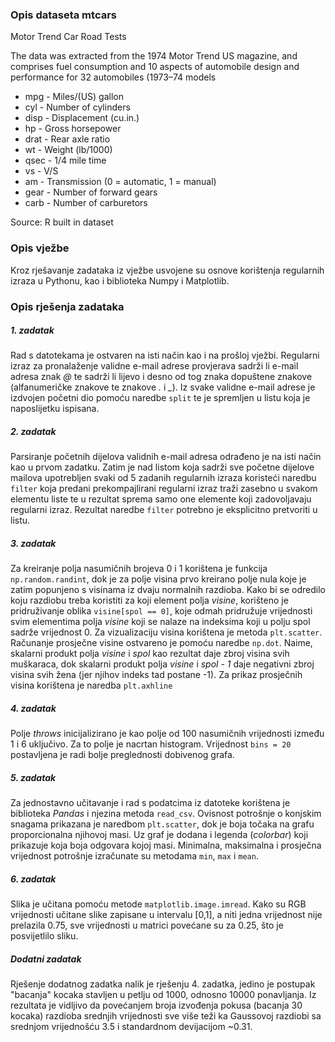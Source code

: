 ### Opis dataseta mtcars
Motor Trend Car Road Tests

The data was extracted from the 1974 Motor Trend US magazine, and comprises fuel consumption and 10 aspects of automobile design and performance for 32 automobiles (1973–74 models
* mpg - Miles/(US) gallon
* cyl - Number of cylinders
* disp - Displacement (cu.in.)
* hp - Gross horsepower
* drat - Rear axle ratio
* wt - Weight (lb/1000)
* qsec - 1/4 mile time
* vs - V/S
* am - Transmission (0 = automatic, 1 = manual)
* gear - Number of forward gears
* carb - Number of carburetors

Source: R built in dataset

### Opis vježbe
Kroz rješavanje zadataka iz vježbe usvojene su osnove korištenja regularnih izraza u Pythonu, kao i biblioteka Numpy i Matplotlib.

### Opis rješenja zadataka
##### 1. zadatak
Rad s datotekama je ostvaren na isti način kao i na prošloj vježbi. Regularni izraz za pronalaženje validne e-mail adrese provjerava sadrži li e-mail adresa znak *@* te sadrži li lijevo i desno od tog znaka dopuštene znakove (alfanumeričke znakove te znakove *.* i *_*). Iz svake validne e-mail adrese je izdvojen početni dio pomoću naredbe `split` te je spremljen u listu koja je naposlijetku ispisana.
##### 2. zadatak
Parsiranje početnih dijelova validnih e-mail adresa odrađeno je na isti način kao u prvom zadatku. Zatim je nad listom koja sadrži sve početne dijelove mailova upotrebljen svaki od 5 zadanih regularnih izraza koristeći naredbu `filter` koja predani prekompajlirani regularni izraz traži zasebno u svakom elementu liste te u rezultat sprema samo one elemente koji zadovoljavaju regularni izraz. Rezultat naredbe `filter` potrebno je eksplicitno pretvoriti u listu.
##### 3. zadatak
Za kreiranje polja nasumičnih brojeva 0 i 1 korištena je funkcija `np.random.randint`, dok je za polje visina prvo kreirano polje nula koje je zatim popunjeno s visinama iz dvaju normalnih razdioba. Kako bi se odredilo koju razdiobu treba koristiti za koji element polja *visine*, korišteno je pridruživanje oblika `visine[spol == 0]`, koje odmah pridružuje vrijednosti svim elementima polja *visine* koji se nalaze na indeksima koji u polju spol sadrže vrijednost 0. Za vizualizaciju visina korištena je metoda `plt.scatter`. Računanje prosječne visine ostvareno je pomoću naredbe `np.dot`. Naime, skalarni produkt polja *visine* i *spol* kao rezultat daje zbroj visina svih muškaraca, dok skalarni produkt polja *visine* i *spol - 1* daje negativni zbroj visina svih žena (jer njihov indeks tad postane -1). Za prikaz prosječnih visina korištena je naredba `plt.axhline`
##### 4. zadatak
Polje *throws* inicijalizirano je kao polje od 100 nasumičnih vrijednosti između 1 i 6 uključivo. Za to polje je nacrtan histogram. Vrijednost `bins = 20` postavljena je radi bolje preglednosti dobivenog grafa.
##### 5. zadatak
Za jednostavno učitavanje i rad s podatcima iz datoteke korištena je biblioteka *Pandas* i njezina metoda `read_csv`. Ovisnost potrošnje o konjskim snagama prikazana je naredbom `plt.scatter`, dok je boja točaka na grafu proporcionalna njihovoj masi. Uz graf je dodana i legenda (*colorbar*) koji prikazuje koja boja odgovara kojoj masi. Minimalna, maksimalna i prosječna vrijednost potrošnje izračunate su metodama `min`, `max` i `mean`.
##### 6. zadatak
Slika je učitana pomoću metode `matplotlib.image.imread`. Kako su RGB vrijednosti učitane slike zapisane u intervalu [0,1], a niti jedna vrijednost nije prelazila 0.75, sve vrijednosti u matrici povećane su za 0.25, što je posvijetlilo sliku.
##### Dodatni zadatak
Rješenje dodatnog zadatka nalik je rješenju 4. zadatka, jedino je postupak "bacanja" kocaka stavljen u petlju od 1000, odnosno 10000 ponavljanja. Iz rezultata je vidljivo da povećanjem broja izvođenja pokusa (bacanja 30 kocaka) razdioba srednjih vrijednosti sve više teži ka Gaussovoj razdiobi sa srednjom vrijednošću 3.5 i standardnom devijacijom ~0.31.